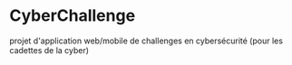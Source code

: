 # CyberChallenge
projet d'application web/mobile de challenges en cybersécurité (pour les cadettes de la cyber)
